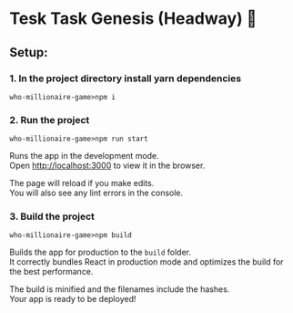# Tesk Task Genesis (Headway) 👾

## Setup:
### 1. In the project directory install yarn dependencies
``` 
who-millionaire-game>npm i
```
### 2. Run the project
``` 
who-millionaire-game>npm run start
```
Runs the app in the development mode.\
Open [http://localhost:3000](http://localhost:3000) to view it in the browser.

The page will reload if you make edits.\
You will also see any lint errors in the console.


### 3. Build the project
``` 
who-millionaire-game>npm build
```
Builds the app for production to the `build` folder.\
It correctly bundles React in production mode and optimizes the build for the best performance.

The build is minified and the filenames include the hashes.\
Your app is ready to be deployed!
